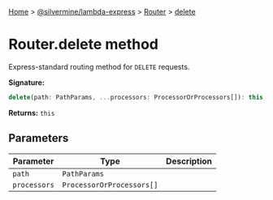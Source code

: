 [Home](./index) &gt; [@silvermine/lambda-express](./lambda-express.md) &gt; [Router](./lambda-express.router.md) &gt; [delete](./lambda-express.router.delete.md)

# Router.delete method

Express-standard routing method for `DELETE` requests.

**Signature:**
```javascript
delete(path: PathParams, ...processors: ProcessorOrProcessors[]): this;
```
**Returns:** `this`

## Parameters

|  Parameter | Type | Description |
|  --- | --- | --- |
|  `path` | `PathParams` |  |
|  `processors` | `ProcessorOrProcessors[]` |  |

